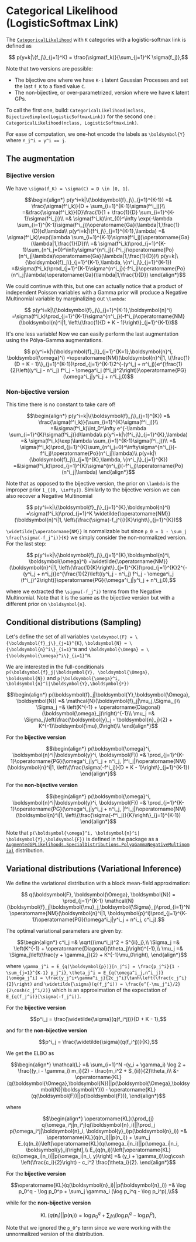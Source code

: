 # Categorical Likelihood (LogisticSoftmax Link)

The [`CategoricalLikelihood`](https://juliagaussianprocesses.github.io/GPLikelihoods.jl/stable/api/#GPLikelihoods.CategoricalLikelihood) with ``K`` categories with a logistic-softmax link is defined as

```math
    p(y=k|\{f_j\}_{j=1}^K) = \frac{\sigma(f_k)}{\sum_{j=1}^K \sigma(f_j)},
```

Note that two versions are possible:

- The bijective one where we have ``K-1`` latent Gaussian Processes and set the last ``f_K`` to a fixed value ``C``.
- The non-bijective, or over-parametrized, version where we have ``K`` latent GPs.

To call the first one, build: `CategoricalLikelihood(nclass, BijectiveSimplex(LogisticSoftmaxLink))` for the second one : `CategoricalLikelihood(nclass, LogisticSoftmaxLink)`.

For ease of computation, we one-hot encode the labels as ``\boldsymbol{Y}`` where ``Y_j^i = y^i == j``.

## The augmentation

### Bijective version

We have ``\sigma(f_K) = \sigma(C) = D \in [0, 1]``.

```math
\begin{align*}
    p(y^i=k|\{\boldsymbol{f}_j\}_{j=1}^{K-1}) =& \frac{\sigma(f^i_k)}{D + \sum_{i=1}^{K-1}\sigma(f^i_j)}\\
    =&\frac{\sigma(f^i_k)}{D}\frac{1}{1 + \frac{1}{D} \sum_{i=1}^{K-1}\sigma(f^i_j)}\\
    =& \sigma(f^i_k)\int_{0}^\infty \exp(-\lambda \sum_{i=1}^{K-1}\sigma(f^i_j))\operatorname{Ga}(\lambda|1,\frac{1}{D})d\lambda\\
    p(y^i=k|\{f^i_j\}_{j=1}^{K-1},\lambda) =& \sigma(f^i_k)\exp(\lambda \sum_{i=1}^{K-1}\sigma(f^i_j))\operatorname{Ga}(\lambda|1,\frac{1}{D})\\
    =& \sigma(f^i_k)\prod_{j=1}^{K-1}\sum_{n^i_j=0}^\infty\sigma^{n^i_j}(-f^i_j)\operatorname{Po}(n^i_j|\lambda)\operatorname{Ga}(\lambda|1,\frac{1}{D})\\
    p(y=k|\{\boldsymbol{f}_j\}_{j=1}^{K-1},\lambda, \{n^i_j\}_{j=1}^{K-1}) =&\sigma(f^i_k)\prod_{j=1}^{K-1}\sigma^{n^i_j}(-f^i_j)\operatorname{Po}(n^i_j|\lambda)\operatorname{Ga}(\lambda|1,\frac{1}{D})
\end{align*}
```

We could continue with this, but one can actually notice that a product of independent Poisson variables with a Gamma prior will produce a Negative Multinomial variable by marginalizing out ``\lambda``:

```math
    p(y^i=k|\{\boldsymbol{f}_j\}_{j=1}^{K-1},\boldsymbol{n}^i) =\sigma(f^i_k)\prod_{j=1}^{K-1}\sigma^{n^i_j}(-f^i_j)\operatorname{NM}(\boldsymbol{n}^i|1, \left\{\frac{1}{D + K - 1}\right\}_{j=1}^{K-1})
```

It's one less variable!
Now we can easily perform the last augmentation using the Pólya-Gamma augmentations.

```math
    p(y^i=k|\{\boldsymbol{f}_j\}_{j=1}^{K=1},\boldsymbol{n}^i, \boldsymbol{\omega}^i) =\operatorname{NM}(\boldsymbol{n}^i|1, \{\frac{1}{D + K - 1}\}_{j=1}^{K-1})\prod_{j=1}^{K-1}2^{-(y^i_j + n^i_j)}e^{\frac{1}{2}\left((y^i_j - n^i_j) f^i_j - \omega^i_j (f^i_j)^2\right)}\operatorname{PG}(\omega^i_j|y^i_j + n^i_j,0)
```

### Non-bijective version

This time there is no constant to take care of!

```math
\begin{align*}
    p(y^i=k|\{\boldsymbol{f}_j\}_{j=1}^{K}) =& \frac{\sigma(f^i_k)}{\sum_{i=1}^{K}\sigma(f^i_j)}\\
    =&\sigma(f^i_k)\int_0^\infty e^{-\lambda \sum_{i=1}^{K}\sigma(f^i_j)}d\lambda\\
    p(y^i=k|\{f^i_j\}_{j=1}^{K},\lambda) =& \sigma(f^i_k)\exp(\lambda \sum_{i=1}^{K-1}\sigma(f^i_j))\\
    =& \sigma(f^i_k)\prod_{j=1}^{K}\sum_{n^i_j=0}^\infty\sigma^{n^i_j}(-f^i_j)\operatorname{Po}(n^i_j|\lambda)\\
    p(y=k|\{\boldsymbol{f}_j\}_{j=1}^{K},\lambda, \{n^i_j\}_{j=1}^{K}) =&\sigma(f^i_k)\prod_{j=1}^{K}\sigma^{n^i_j}(-f^i_j)\operatorname{Po}(n^i_j|\lambda)
\end{align*}
```

Note that as opposed to the bijective version, the prior on ``\lambda`` is the improper prior ``1_{[0, \infty]}``.
Similarly to the bijective version we can also recover a Negative Multinomial

```math
    p(y^i=k|\{\boldsymbol{f}_j\}_{j=1}^{K},\boldsymbol{n}^i) =\sigma(f^i_k)\prod_{j=1}^K \widetilde{\operatorname{NM}}(\boldsymbol{n}^i|1, \left\{\frac{\sigma(-f_j^i)}{K}\right\}_{j=1}^{K})
```

``\widetilde{\operatorname{NM}}`` is normalizable but since ``p_0 = 1 - \sum_j \frac{\sigma(-f_j^i)}{K}`` we simply consider the non-normalized version.
For the last step:

```math
    p(y^i=k|\{\boldsymbol{f}_j\}_{j=1}^{K},\boldsymbol{n}^i, \boldsymbol{\omega}^i) =\widetilde{\operatorname{NM}}(\boldsymbol{n}^i|1, \left\{\frac{1}{K}\right\}_{j=1}^{K})\prod_{j=1}^{K}2^{-(y^i_j + n^i_j)}e^{\frac{1}{2}\left((y^i_j - n^i_j) f^i_j - \omega^i_j (f^i_j)^2\right)}\operatorname{PG}(\omega^i_j|y^i_j + n^i_j,0),
```

where we extracted the ``\sigma(-f_j^i)`` terms from the Negative Multinomial.
Note that it is the same as the bijective version but with a different prior on ``\boldsymbol{n}``.

## Conditional distributions (Sampling)

Let's define the set of all variables ``\boldsymbol{F} = \{\boldsymbol{f}_j\}_{j=1}^{K}``, ``\boldsymbol{N} = \{\boldsymbol{n}^i\}_{i=1}^N`` and ``\boldsymbol{\Omega} = \{\boldsymbol{\omega}^i\}_{i=1}^N``.

We are interested in the full-conditionals ``p(\boldsymbol{f}_j|\boldsymbol{Y}, \boldsymbol{\Omega}, \boldsymbol{N})`` and ``p(\boldsymbol{\omega}^i, \boldsymbol{n}^i|\boldsymbol{Y},\boldsymbol{F})``

```math
\begin{align*}
    p(\boldsymbol{f}_j|\boldsymbol{Y},\boldsymbol{\Omega}, \boldsymbol{N}) =& \mathcal{N}(\boldsymbol{f}_j|\mu_j,\Sigma_j)\\
    \Sigma_j =& \left(K^{-1} + \operatorname{Diagonal}(\boldsymbol{\omega}_j)\right)^{-1}\\
    \mu_j =& \Sigma_j\left(\frac{\boldsymbol{y}_j - \boldsymbol{n}_j}{2} + K^{-1}\boldsymbol{\mu}_0\right)\\
\end{align*}
```

For the **bijective version**

```math
\begin{align*}
p(\boldsymbol{\omega}^i, \boldsymbol{n}^i|\boldsymbol{y}^i, \boldsymbol{F}) =& \prod_{j=1}^{K-1}\operatorname{PG}(\omega^i_j|y^i_j + n^i_j, |f^i_j|)\operatorname{NM}(\boldsymbol{n}^i|1, \left\{\frac{\sigma(-f^i_j)}{D + K - 1}\right\}_{j=1}^{K-1})
\end{align*}
```

For the **non-bijective version**

```math
\begin{align*}
    p(\boldsymbol{\omega}^i, \boldsymbol{n}^i|\boldsymbol{y}^i, \boldsymbol{F}) =& \prod_{j=1}^{K-1}\operatorname{PG}(\omega^i_j|y^i_j + n^i_j, |f^i_j|)\operatorname{NM}(\boldsymbol{n}^i|1, \left\{\frac{\sigma(-f^i_j)}{K}\right\}_{j=1}^{K-1})
\end{align*}
```

Note that ``p(\boldsymbol{\omega}^i, \boldsymbol{n}^i|
\boldsymbol{Y},\boldsymbol{F})`` is defined in the package as a [`AugmentedGPLikelihoods.SpecialDistributions.PolyaGammaNegativeMultinomial`](@ref) distribution.

## Variational distributions (Variational Inference)

We define the variational distribution with a block mean-field approximation:

```math
    q(\boldsymbol{F}, \boldsymbol{\Omega}, \boldsymbol{N}) = \prod_{j=1}^{K-1} \mathcal{N}(\boldsymbol{f}_j|\boldsymbol{\mu}_j,\boldsymbol{\Sigma}_j)\prod_{i=1}^N \operatorname{NM}(\boldsymbol{n}^i|1, \boldsymbol{p}^i)\prod_{j=1}^{K-1}\operatorname{PG}(\omega^i_j|y^i_j + n^i_j, c^i_j).
```

The optimal variational parameters are given by:

```math
\begin{align*}
    c^i_j =& \sqrt{(\mu^i_j)^2 + S^{ii}_j},\\
    \Sigma_j =& \left(K^{-1} + \operatorname{Diagonal}(\theta_j)\right)^{-1},\\
    \mu_j =& \Sigma_j\left(\frac{y + \gamma_j}{2} + K^{-1}\mu_0\right),
\end{align*}
```

where ``\gamma_j^i = E_{q(\boldsymbol{p})}[n_j^i] = \frac{p_j^i}{1 - \sum_{j=1}^{K-1} p_j^i}``, ``\theta_j^i = E_{q(\omega^i_j,n^i_j)}[\omega_j^i] = \frac{y_j^i+\gamma^i_j}{2c_j^i}\tanh\left(\frac{c_j^i}{2}\right)`` and ``\widetilde{\sigma}(q(f_j^i)) = \frac{e^{-\mu_j^i}/2}{2\cosh(c_j^i/2)}`` which is an approximation of the expectation of ``E_{q(f_j^i)}[\sigma(-f_j^i)]``.

For the **bijective version**

```math
p^i_j = \frac{\widetilde{\sigma}(q(f_i^j))}{D + K - 1},
```

and for the **non-bijective version**

```math
p^i_j = \frac{\widetilde{\sigma}(q(f_i^j))}{K},
```

We get the ELBO as

```math
\begin{align*}
    \mathcal{L} =& \sum_{i=1}^N -(y_i + \gamma_i) \log 2 + \frac{(y_i - \gamma_i) m_i}{2} - \frac{m_i^2 + S_{ii}}{2}\theta_i\\ 
    &- \operatorname{KL}(q(\boldsymbol{\Omega},\boldsymbol{N})||p(\boldsymbol{\Omega},\boldsymbol{N}|\boldsymbol{Y})) - \operatorname{KL}(q(\boldsymbol{F})||p(\boldsymbol{F})),
\end{align*}
```

where

```math
\begin{align*}
    \operatorname{KL}(\prod_{j} q(\omega_i^j|n_i^j)q(\boldsymbol{n}_i)||\prod_j p(\omega_i^j|\boldsymbol{n}_i, \boldsymbol{y}_i)p(\boldsymbol{n}_i)) =& \operatorname{KL}(q(n_i)||p(n_i)) + \sum_j E_{q(n_i)}\left[\operatorname{KL}(q(\omega_i|n_i)||p(\omega_i|n_i, \boldsymbol{y}_i)\right],\\
    E_{q(n_i)}\left[\operatorname{KL}(q(\omega_i|n_i)||p(\omega_i|n_i, y)\right] =& (y_i + \gamma_i)\log\cosh \left(\frac{c_i}{2}\right) - c_i^2 \frac{\theta_i}{2}.
\end{align*}
```

For the **bijective version**

```math
\operatorname{KL}(q(\boldsymbol{n}_i)||p(\boldsymbol{n}_i)) =& \log p_0^q - \log p_0^p + \sum_j \gamma_i (\log p_i^q - \log p_i^p),\\
```

while for the **non-bijective version**

```math
\operatorname{KL}(q(\boldsymbol{n}_i)||p(\boldsymbol{n}_i)) = \log p_0^q + \sum_j \gamma_i (\log p_i^q - \log p_i^p),
```

Note that we ignored the ``p_0^p`` term since we were working with the unnormalized version of the distribution.
